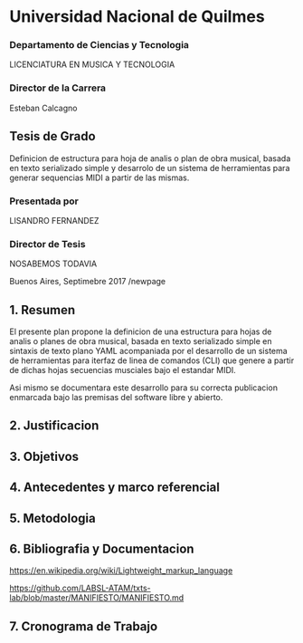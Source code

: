 # Universidad Nacional de Quilmes
### Departamento de Ciencias y Tecnologia
LICENCIATURA EN MUSICA Y TECNOLOGIA

### Director de la Carrera   
Esteban Calcagno

## Tesis de Grado
Definicion de estructura para hoja de analis o plan de obra musical, 
basada en texto serializado simple y desarrolo de un sistema de herramientas 
para generar sequencias MIDI a partir de las mismas. 

### Presentada por
LISANDRO FERNANDEZ

### Director de Tesis
NOSABEMOS TODAVIA

Buenos Aires, Septimebre 2017
/newpage

## 1. Resumen
El presente plan propone la definicion de una estructura 
para hojas de analis o planes de obra musical, basada en texto serializado simple 
en sintaxis de texto plano YAML acompaniada por el desarrollo de 
un sistema de herramientas para iterfaz de linea de comandos (CLI) 
que genere a partir de dichas hojas secuencias musciales bajo el estandar MIDI. 

Asi mismo se documentara este desarrollo para su correcta publicacion 
enmarcada bajo las premisas del software libre y abierto. 

## 2. Justificacion

## 3. Objetivos

## 4. Antecedentes y marco referencial

## 5. Metodologia

## 6. Bibliografia y Documentacion

https://en.wikipedia.org/wiki/Lightweight_markup_language

https://github.com/LABSL-ATAM/txts-lab/blob/master/MANIFIESTO/MANIFIESTO.md

## 7. Cronograma de Trabajo
  
